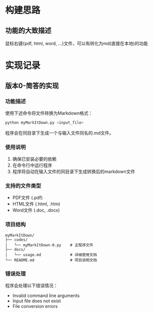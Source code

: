 # 构建思路
## 功能的大致描述
鼠标右键{pdf, html, word, ...}文件，可以有转化为md(直接在本地)的功能

# 实现记录
## 版本0-简答的实现
### 功能描述
使用下述命令将文件转换为Markdown格式：
```bash
python myMarkItDown.py <input_file>
```
程序会在同目录下生成一个与输入文件同名的.md文件。

### 使用说明
1. 确保已安装必要的依赖
2. 在命令行中运行程序
3. 程序将自动在输入文件的同目录下生成转换后的markdown文件

### 支持的文件类型
- PDF文件 (.pdf)
- HTML文件 (.html, .htm)
- Word文件 (.doc, .docx)

### 项目结构
```
myMarkItDown/
├── codes/
│   └── myMarkItDown-0.py    # 主程序文件
├── docs/
│   └── usage.md             # 详细使用文档
└── README.md                # 项目说明文档
```

### 错误处理
程序会处理以下错误情况：
- Invalid command line arguments
- Input file does not exist
- File conversion errors
